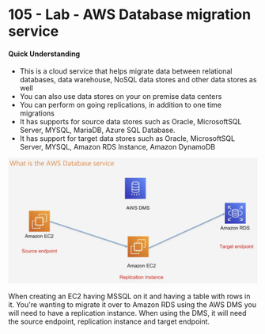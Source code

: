 # 105 - Lab - AWS Database migration service

#### Quick Understanding 

* This is a cloud service that helps migrate data between relational databases, data warehouse, NoSQL data stores and other data stores as well
* You can also use data stores on your on premise data centers
* You can perform on going replications, in addition to one time migrations 
* It has supports for source data stores such as Oracle, MicrosoftSQL Server, MYSQL, MariaDB, Azure SQL Database.
* It has support for target data stores such as Oracle, MicrosoftSQL Server, MYSQL, Amazon RDS Instance, Amazon DynamoDB

![](../../../.gitbook/assets/image%20%2881%29.png)

When creating an EC2 having MSSQL on it and having a table with rows in it. You're wanting to migrate it over to Amazon RDS using the AWS DMS you will need to have a replication instance. When using the DMS, it will need the source endpoint, replication instance and target endpoint. 





